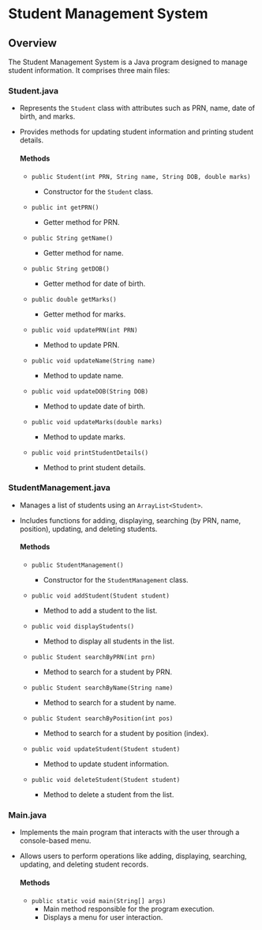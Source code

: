 # Student Management System

## Overview
The Student Management System is a Java program designed to manage student information. It comprises three main files:

### Student.java
- Represents the `Student` class with attributes such as PRN, name, date of birth, and marks.
- Provides methods for updating student information and printing student details.

  #### Methods
  - `public Student(int PRN, String name, String DOB, double marks)`
    - Constructor for the `Student` class.
  
  - `public int getPRN()`
    - Getter method for PRN.
  
  - `public String getName()`
    - Getter method for name.
  
  - `public String getDOB()`
    - Getter method for date of birth.
  
  - `public double getMarks()`
    - Getter method for marks.
  
  - `public void updatePRN(int PRN)`
    - Method to update PRN.
  
  - `public void updateName(String name)`
    - Method to update name.
  
  - `public void updateDOB(String DOB)`
    - Method to update date of birth.
  
  - `public void updateMarks(double marks)`
    - Method to update marks.
  
  - `public void printStudentDetails()`
    - Method to print student details.

### StudentManagement.java
- Manages a list of students using an `ArrayList<Student>`.
- Includes functions for adding, displaying, searching (by PRN, name, position), updating, and deleting students.

  #### Methods
  - `public StudentManagement()`
    - Constructor for the `StudentManagement` class.
  
  - `public void addStudent(Student student)`
    - Method to add a student to the list.
  
  - `public void displayStudents()`
    - Method to display all students in the list.
  
  - `public Student searchByPRN(int prn)`
    - Method to search for a student by PRN.
  
  - `public Student searchByName(String name)`
    - Method to search for a student by name.
  
  - `public Student searchByPosition(int pos)`
    - Method to search for a student by position (index).
  
  - `public void updateStudent(Student student)`
    - Method to update student information.
  
  - `public void deleteStudent(Student student)`
    - Method to delete a student from the list.

### Main.java
- Implements the main program that interacts with the user through a console-based menu.
- Allows users to perform operations like adding, displaying, searching, updating, and deleting student records.

  #### Methods
  - `public static void main(String[] args)`
    - Main method responsible for the program execution.
    - Displays a menu for user interaction.
